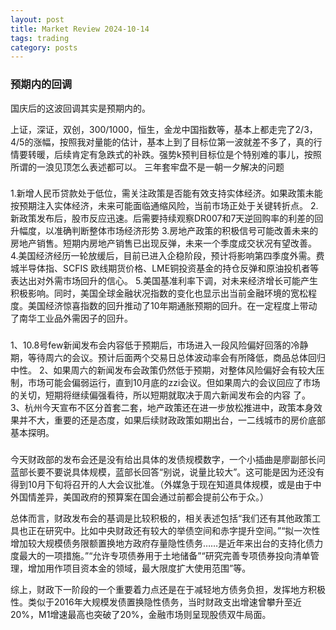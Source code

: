 ```yaml
---
layout: post
title: Market Review 2024-10-14
tags: trading
category: posts
---
```



### 预期内的回调

国庆后的这波回调其实是预期内的。

上证，深证，双创，300/1000，恒生，金龙中国指数等，基本上都走完了2/3，4/5的涨幅，按照我对量能的估计，基本上到了目标位第一波就差不多了，真的行情要转暖，后续肯定有急跌式的补跌。强势k预判目标位是个特别难的事儿，按照所谓的一浪见顶怎么表述都可以。
三年套牢盘不是一朝一夕解决的问题


###

1.新增人民币贷款处于低位，需关注政策是否能有效支持实体经济。如果政策未能按预期注入实体经济，未来可能面临通缩风险，当前市场正处于关键转折点。
2.新政策发布后，股市反应迅速。后需要持续观察DR007和7天逆回购率的利差的回升幅度，以准确判断整体市场经济形势
3.房地产政策的积极信号可能改善未来的房地产销售。短期内房地产销售已出现反弹，未来一个季度成交状况有望改善。
4.美国经济经历一轮放缓后，目前已进入企稳阶段，预计将影响第四季度外需。费城半导体指、SCFIS 欧线期货价格、LME铜投资基金的持仓反弹和原油投机者等表达出对外需市场回升的信心。
5.美国基准利率下调，对未来经济增长可能产生积极影响。同时，美国全球金融状况指数的变化也显示出当前金融环境的宽松程度。美国经济惊喜指数的回升推动了10年期通胀预期的回升。在一定程度上带动了南华工业品外需因子的回升。

###

1、10.8号few新闻发布会内容低于预期后，市场进入一段风险偏好回落的冷静期，等待周六的会议。预计后面两个交易日总体波动率会有所降低，商品总体回归中性。
2、如果周六的新闻发布会政策仍然低于预期，对整体风险偏好会有较大压制，市场可能会偏弱运行，直到10月底的zzi会议。但如果周六的会议回应了市场的关切，短期将继续偏强看待，所以短期就取决于周六新闻发布会的内容
了。
3、杭州今天宣布不区分首套二套，地产政策还在进一步放松推进中，政策本身效果并不大，重要的还是态度，如果后续财政政策如期出台，一二线城市的房价底部基本探明。

###

今天财政部的发布会还是没有给出具体的发债规模数字，一个小插曲是廖副部长问蓝部长要不要说具体规模，蓝部长回答“别说，说量比较大”。这可能是因为还没有得到10月下旬将召开的人大会议批准。（外媒急于现在知道具体规模，或是由于中外国情差异，美国政府的预算案在国会通过前都会提前公布于众。）

总体而言，财政发布会的基调是比较积极的，相关表述包括“我们还有其他政策工具也正在研究中。比如中央财政还有较大的举债空间和赤字提升空间。”“拟一次性增加较大规模债务限额置换地方政府存量隐性债务……是近年来出台的支持化债力度最大的一项措施。”“允许专项债券用于土地储备”“研究完善专项债券投向清单管理，增加用作项目资本金的领域，最大限度扩大使用范围”等。

综上，财政下一阶段的一个重要着力点还是在于减轻地方债务负担，发挥地方积极性。类似于2016年大规模发债置换隐性债务，当时财政支出增速曾攀升至近20%，M1增速最高也突破了20%，金融市场则呈现股债双牛局面。